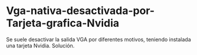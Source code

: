 # Vga-nativa-desactivada-por-Tarjeta-grafica-Nvidia
Se suele desactivar la salida VGA por diferentes motivos, teniendo instalada una tarjeta Nvidia. Solución.
